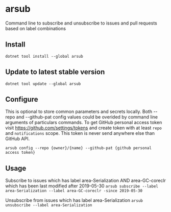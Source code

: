 # arsub

Command line to subscribe and unsubscribe to issues and pull requests based on label combinations

## Install

`dotnet tool install --global arsub`

## Update to latest stable version

`dotnet tool update --global arsub`

## Configure

This is optional to store common parameters and secrets locally. Both --repo and --github-pat config values could be overided by command line arguments of particulars commands.
To get GitHub personal access token visit https://github.com/settings/tokens and create token with at least `repo` and `notifications` scope. 
This token is never send anywhere else than GitHub API.

`arsub config --repo {owner}/{name} --github-pat {github personal access token}`

## Usage

Subscribe to issues which has label area-Serialization AND area-GC-coreclr which has been last modified after 2019-05-30
`arsub subscribe --label area-Serialization --label area-GC-coreclr -since 2019-05-30`


Unsubscribe from issues which has label area-Serialization
`arsub unsubscribe --label area-Serialization`



